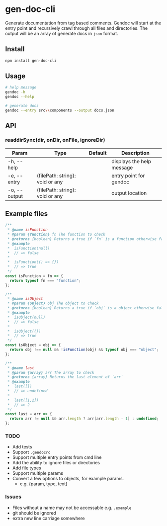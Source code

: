 # gen-doc-cli

Generate documentation from tag based comments. Gendoc will start at the entry point and recursively crawl through all files and directories. The output will be an array of generate docs in `json` format.

## Install

```bash
npm install gen-doc-cli
```

## Usage

```bash
# help message
gendoc -h
gendoc --help

# generate docs
gendoc --entry src\\components --output docs.json
```

## API

### readdirSync(dir, onDir, onFile, ignoreDir)

| Param        | Type                            | Default | Description               |
| ------------ | ------------------------------- | ------- | ------------------------- |
| -h, --help   |                                 |         | displays the help message |
| -e, --entry  | (filePath: string): void or any |         | entry point for gendoc    |
| -o, --output | (filePath: string): void or any |         | output location           |

## Example files

```js
/**
 * @name isFunction
 * @param {function} fn The function to check
 * @returns {boolean} Returns a true if `fn` is a function otherwise false
 * @example
 *  isFunction(null)
 *  // => false
 *
 *  isFunction(() => {})
 *  // => true
 */
const isFunction = fn => {
  return typeof fn === "function";
};

/**
 * @name isObject
 * @param {object} obj The object to check
 * @returns {boolean} Returns a true if `obj` is a object otherwise false
 * @example
 *  isObject(null)
 *  // => false
 *
 *  isObject({})
 *  // => true
 */
const isObject = obj => {
  return obj !== null && !isFunction(obj) && typeof obj === "object";
};

/**
 * @name last
 * @param {array} arr The array to check
 * @returns {array} Returns the last element of `arr`
 * @example
 *  last([])
 *  // => undefined
 *
 *  last([1,2])
 *  // => 2
 */
const last = arr => {
  return arr != null && arr.length ? arr[arr.length - 1] : undefined;
};
```

### TODO
* Add tests
* Support `.gendocrc`
* Support multiple entry points from cmd line
* Add the ability to ignore files or directories
* Add file types
* Support multiple params
* Convert a few options to objects, for example params.
  * e.g. {param, type, text}

### Issues
* Files without a name may not be accessable e.g. `.example`
* git should be ignored
* extra new line carriage somewhere